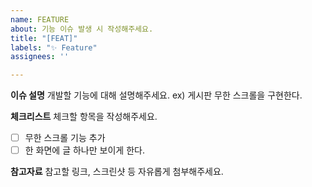 ```yaml
---
name: FEATURE
about: 기능 이슈 발생 시 작성해주세요.
title: "[FEAT]"
labels: "✨ Feature"
assignees: ''

---
```


**이슈 설명**
개발할 기능에 대해 설명해주세요.
ex) 게시판 무한 스크롤을 구현한다.

**체크리스트**
체크할 항목을 작성해주세요.
- [ ] 무한 스크롤 기능 추가
- [ ] 한 화면에 글 하나만 보이게 한다.

**참고자료**
참고할 링크, 스크린샷 등 자유롭게 첨부해주세요.

